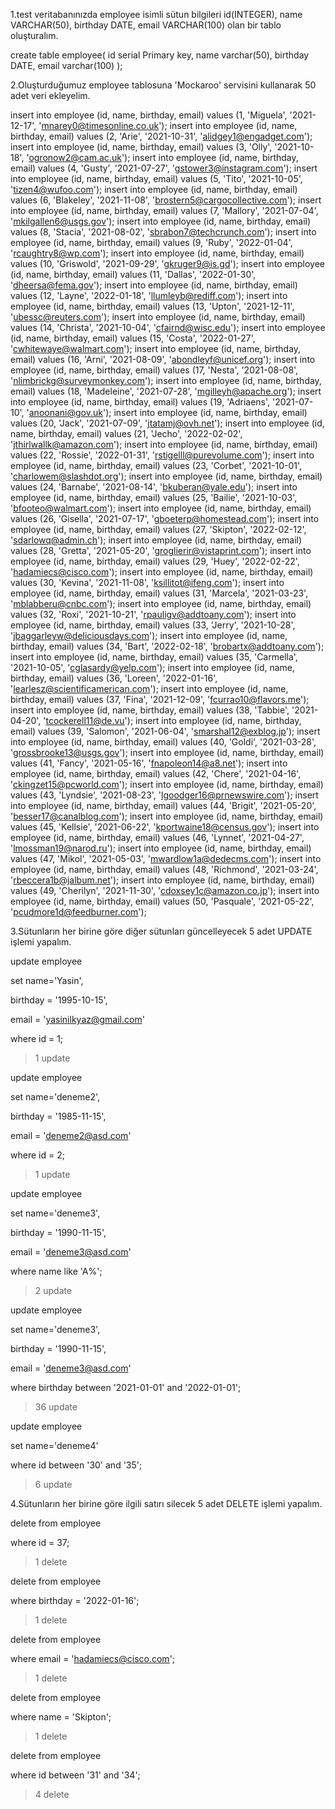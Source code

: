 1.test veritabanınızda employee isimli sütun bilgileri id(INTEGER), name VARCHAR(50), birthday DATE, email VARCHAR(100) olan bir tablo oluşturalım.

create table employee(
id serial Primary key,
name varchar(50),
birthday DATE,
email varchar(100)
);

2.Oluşturduğumuz employee tablosuna 'Mockaroo' servisini kullanarak 50 adet veri ekleyelim.


insert into employee (id, name, birthday, email) values (1, 'Miguela', '2021-12-17', 'mnarey0@timesonline.co.uk');
insert into employee (id, name, birthday, email) values (2, 'Arie', '2021-10-31', 'alidgey1@engadget.com');
insert into employee (id, name, birthday, email) values (3, 'Olly', '2021-10-18', 'ogronow2@cam.ac.uk');
insert into employee (id, name, birthday, email) values (4, 'Gusty', '2021-07-27', 'gstower3@instagram.com');
insert into employee (id, name, birthday, email) values (5, 'Tito', '2021-10-05', 'tizen4@wufoo.com');
insert into employee (id, name, birthday, email) values (6, 'Blakeley', '2021-11-08', 'brostern5@cargocollective.com');
insert into employee (id, name, birthday, email) values (7, 'Mallory', '2021-07-04', 'mkilgallen6@usgs.gov');
insert into employee (id, name, birthday, email) values (8, 'Stacia', '2021-08-02', 'sbrabon7@techcrunch.com');
insert into employee (id, name, birthday, email) values (9, 'Ruby', '2022-01-04', 'rcaughtry8@wp.com');
insert into employee (id, name, birthday, email) values (10, 'Griswold', '2021-09-29', 'gkruger9@is.gd');
insert into employee (id, name, birthday, email) values (11, 'Dallas', '2022-01-30', 'dheersa@fema.gov');
insert into employee (id, name, birthday, email) values (12, 'Layne', '2022-01-18', 'llumleyb@rediff.com');
insert into employee (id, name, birthday, email) values (13, 'Upton', '2021-12-11', 'ubessc@reuters.com');
insert into employee (id, name, birthday, email) values (14, 'Christa', '2021-10-04', 'cfairnd@wisc.edu');
insert into employee (id, name, birthday, email) values (15, 'Costa', '2022-01-27', 'cwhitewaye@walmart.com');
insert into employee (id, name, birthday, email) values (16, 'Arni', '2021-08-09', 'abondleyf@unicef.org');
insert into employee (id, name, birthday, email) values (17, 'Nesta', '2021-08-08', 'nlimbrickg@surveymonkey.com');
insert into employee (id, name, birthday, email) values (18, 'Madeleine', '2021-07-28', 'mgilleyh@apache.org');
insert into employee (id, name, birthday, email) values (19, 'Adriaens', '2021-07-10', 'anoonani@gov.uk');
insert into employee (id, name, birthday, email) values (20, 'Jack', '2021-07-09', 'jtatamj@ovh.net');
insert into employee (id, name, birthday, email) values (21, 'Jecho', '2022-02-02', 'jthirlwallk@amazon.com');
insert into employee (id, name, birthday, email) values (22, 'Rossie', '2022-01-31', 'rstigelll@purevolume.com');
insert into employee (id, name, birthday, email) values (23, 'Corbet', '2021-10-01', 'charlowem@slashdot.org');
insert into employee (id, name, birthday, email) values (24, 'Barnabe', '2021-08-14', 'bkuberan@yale.edu');
insert into employee (id, name, birthday, email) values (25, 'Bailie', '2021-10-03', 'bfooteo@walmart.com');
insert into employee (id, name, birthday, email) values (26, 'Gisella', '2021-07-17', 'gboeterp@homestead.com');
insert into employee (id, name, birthday, email) values (27, 'Skipton', '2022-02-12', 'sdarlowq@admin.ch');
insert into employee (id, name, birthday, email) values (28, 'Gretta', '2021-05-20', 'groglierir@vistaprint.com');
insert into employee (id, name, birthday, email) values (29, 'Huey', '2022-02-22', 'hadamiecs@cisco.com');
insert into employee (id, name, birthday, email) values (30, 'Kevina', '2021-11-08', 'ksillitot@ifeng.com');
insert into employee (id, name, birthday, email) values (31, 'Marcela', '2021-03-23', 'mblabberu@cnbc.com');
insert into employee (id, name, birthday, email) values (32, 'Roxi', '2021-10-21', 'rpauligv@addtoany.com');
insert into employee (id, name, birthday, email) values (33, 'Jerry', '2021-10-28', 'jbaggarleyw@deliciousdays.com');
insert into employee (id, name, birthday, email) values (34, 'Bart', '2022-02-18', 'brobartx@addtoany.com');
insert into employee (id, name, birthday, email) values (35, 'Carmella', '2021-10-05', 'cglasardy@yelp.com');
insert into employee (id, name, birthday, email) values (36, 'Loreen', '2022-01-16', 'learlesz@scientificamerican.com');
insert into employee (id, name, birthday, email) values (37, 'Fina', '2021-12-09', 'fcurrao10@flavors.me');
insert into employee (id, name, birthday, email) values (38, 'Tabbie', '2021-04-20', 'tcockerell11@de.vu');
insert into employee (id, name, birthday, email) values (39, 'Salomon', '2021-06-04', 'smarshal12@exblog.jp');
insert into employee (id, name, birthday, email) values (40, 'Goldi', '2021-03-28', 'grossbrooke13@usgs.gov');
insert into employee (id, name, birthday, email) values (41, 'Fancy', '2021-05-16', 'fnapoleon14@a8.net');
insert into employee (id, name, birthday, email) values (42, 'Chere', '2021-04-16', 'ckingzet15@pcworld.com');
insert into employee (id, name, birthday, email) values (43, 'Lyndsie', '2021-08-23', 'lgoodger16@prnewswire.com');
insert into employee (id, name, birthday, email) values (44, 'Brigit', '2021-05-20', 'besser17@canalblog.com');
insert into employee (id, name, birthday, email) values (45, 'Kellsie', '2021-06-22', 'kportwaine18@census.gov');
insert into employee (id, name, birthday, email) values (46, 'Lynnet', '2021-04-27', 'lmossman19@narod.ru');
insert into employee (id, name, birthday, email) values (47, 'Mikol', '2021-05-03', 'mwardlow1a@dedecms.com');
insert into employee (id, name, birthday, email) values (48, 'Richmond', '2021-03-24', 'rbeccera1b@jalbum.net');
insert into employee (id, name, birthday, email) values (49, 'Cherilyn', '2021-11-30', 'cdoxsey1c@amazon.co.jp');
insert into employee (id, name, birthday, email) values (50, 'Pasquale', '2021-05-22', 'pcudmore1d@feedburner.com');

3.Sütunların her birine göre diğer sütunları güncelleyecek 5 adet UPDATE işlemi yapalım.

update employee

set name='Yasin',

birthday = '1995-10-15',

email = 'yasinilkyaz@gmail.com'

where id = 1;

>1 update

update employee

set name='deneme2',

birthday = '1985-11-15',

email = 'deneme2@asd.com'

where id = 2;

>1 update

update employee

set name='deneme3',

birthday = '1990-11-15',

email = 'deneme3@asd.com'

where name like  'A%';

>2 update

update employee

set name='deneme3',

birthday = '1990-11-15',

email = 'deneme3@asd.com'

where birthday between  '2021-01-01' and '2022-01-01';

>36 update

update employee

set name='deneme4'

where id between '30' and '35';

> 6 update

4.Sütunların her birine göre ilgili satırı silecek 5 adet DELETE işlemi yapalım.

delete from employee

where id = 37;

>1 delete

delete from employee

where birthday = '2022-01-16';

>1 delete

delete from employee

where email = 'hadamiecs@cisco.com';

>1 delete

delete from employee

where name = 'Skipton';

>1 delete

delete from employee

where id between '31' and '34';

>4 delete